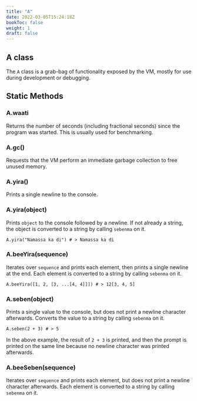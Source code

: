 ```yaml
---
title: "A"
date: 2022-03-05T15:24:18Z
bookToc: false
weight: 1
draft: false
---
```


## **A class**
The `A` class is a grab-bag of functionality exposed by the VM, mostly for use during development or debugging.

## **Static Methods**

### A.**waati**
Returns the number of seconds (including fractional seconds) since the program was started. This is usually used for benchmarking.

### A.**gc()**

Requests that the VM perform an immediate garbage collection to free unused memory.

### A.**yira()**

Prints a single newline to the console.

### A.**yira(object)**

Prints `object` to the console followed by a newline. If not already a string, the object is converted to a string by calling `sebenma` on it.

```mosc
A.yira("Namassa ka di") # > Namassa ka di
```

### A.**beeYira(sequence)**

Iterates over `sequence` and prints each element, then prints a single newline at the end. Each element is converted to a string by calling `sebenma` on it.

```mosc
A.beeYira([1, 2, [3, ...[4, 4]]]) # > 12[3, 4, 5]
```

### A.**seben(object)**

Prints a single value to the console, but does not print a newline character afterwards. Converts the value to a string by calling `sebenma` on it.

```mosc
A.seben(2 + 3) # > 5
```
In the above example, the result of `2 + 3` is printed, and then the prompt is printed on the same line because no newline character was printed afterwards.

### A.**beeSeben(sequence)**

Iterates over `sequence` and prints each element, but does not print a newline character afterwards. Each element is converted to a string by calling `sebenma` on it.
